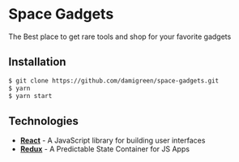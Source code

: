 # Space Gadgets

The Best place to get rare tools and shop for your favorite gadgets

## Installation

```bash
$ git clone https://github.com/damigreen/space-gadgets.git
$ yarn
$ yarn start
```

## Technologies

* [**React**](reactjs.org) - A JavaScript library for building user interfaces
* [**Redux**](redux.js.org/) - A Predictable State Container for JS Apps